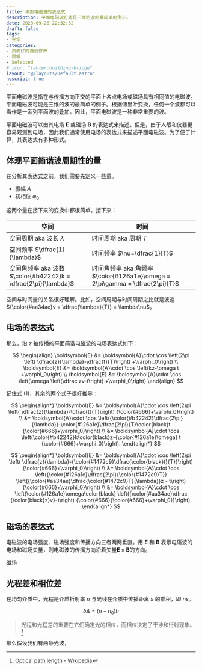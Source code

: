 ```yaml
---
title: 平面电磁波的表达式
description: 平面电磁波可能是三维的波的最简单的例子。
date: 2023-09-26 22:32:32
draft: false
tags:
- 光学
categories:
- 页面仔的自我修养
- 题解
- Selected
# icon: "tabler:building-bridge"
layout: "@/layouts/Default.astro"
noscript: true
---
```


平面电磁波是指在与传播方向正交的平面上各点电场或磁场具有相同值的电磁波。平面电磁波可能是三维的波的最简单的例子。根据傅里叶变换，任何一个波都可以看作是一系列平面波的叠加。因此，平面电磁波是一种非常重要的波。

平面电磁波可以由其电场 $\boldsymbol E$ 或磁场 $\boldsymbol B$ 的表达式来描述。但是，由于人眼和仪器更容易观测到电场，因此我们通常使用电场的表达式来描述平面电磁波。为了便于计算，其表达式有多种形式。

## 体现平面简谐波周期性的量

在分析其表达式之前，我们需要先定义一些量。

- 振幅 $A$
- 初相位 $\varphi_0$

这两个量在接下来的变换中都很简单。接下来：

| 空间                                                                 | 时间                                                                               |
| -------------------------------------------------------------------- | ---------------------------------------------------------------------------------- |
| 空间周期 aka 波长 $\lambda$                                          | 时间周期 aka 周期 $T$                                                              |
| 空间频率 $\dfrac{1}{\lambda}$                                        | 时间频率 $\nu=\dfrac{1}{T}$                                                        |
| 空间角频率 aka 波数<br /> $\color{#b42242}k = \dfrac{2\pi}{\lambda}$ | 时间角频率 aka 角频率<br /> $\color{#126a1e}\omega = 2\pi\gamma = \dfrac{2\pi}{T}$ |

空间与时间量的关系很好理解。比如，空间周期与时间周期之比就是波速 ${\color{#aa34ae}v = \dfrac{\lambda}{T}} = \lambda\nu$。

## 电场的表达式

那么，沿 $z$ 轴传播的平面简谐电磁波的电场表达式如下：

$$
\begin{align}
\boldsymbol{E} &= \boldsymbol{A}\cdot \cos \left(2\pi \left( \dfrac{z}{\lambda}-\dfrac{t}{T}\right) +\varphi_0\right) \\
\boldsymbol{E} &= \boldsymbol{A}\cdot \cos \left(kz-\omega t +\varphi_0\right) \\
\boldsymbol{E} &= \boldsymbol{A}\cdot \cos \left(\omega \left(\dfrac zv-t\right) +\varphi_0\right)
\end{align}
$$

记住式 $(1)$，其余的两个式子很好推导：

$$
\begin{align*}
\boldsymbol{E} &= \boldsymbol{A}\cdot \cos \left(2\pi \left( \dfrac{z}{\lambda}-\dfrac{t}{T}\right) {\color{#666}+\varphi_0}\right) \\
&= \boldsymbol{A}\cdot \cos \left({\color{#b42242}\dfrac{2\pi}{\lambda}}-\color{#126a1e}\dfrac{2\pi}{T}\color{black}t {\color{#666}+\varphi_0}\right) \\
&= \boldsymbol{A}\cdot \cos \left(\color{#b42242}k\color{black}z-{\color{#126a1e}\omega} t {\color{#666}+\varphi_0}\right).
\end{align*}
$$

$$
\begin{align*}
\boldsymbol{E} &=
\boldsymbol{A}\cdot \cos \left(2\pi \left( \dfrac{z}{\lambda}-{\color{#1472c9}\dfrac{\color{black}t}{T}}\right) {\color{#666}+\varphi_0}\right) \\
&= \boldsymbol{A}\cdot \cos \left({\color{#126a1e}\dfrac{2\pi}{\color{#1472c9}T}} \left({\color{#aa34ae}\dfrac{\color{#1472c9}T}{\lambda}}z - t\right) {\color{#666}+\varphi_0}\right) \\
&= \boldsymbol{A}\cdot \cos \left(\color{#126a1e}\omega\color{black} \left({\color{#aa34ae}\dfrac {\color{black}z}v}-t\right) {\color{#666}{\color{#666}+\varphi_0}}\right).
\end{align*}
$$

## 磁场的表达式

电磁波的电场强度、磁场强度和传播方向三者两两垂直。用 $\mathbf{E}$ 和 $\mathbf{B}$ 表示电磁波的电场和磁场矢量，则电磁波的传播方向沿着矢量$\mathbf{E} \times \mathbf{B}$的方向。

磁场

## 光程差和相位差

在均匀介质中，光程是介质折射率 $n$ 与光线在介质中传播距离 $s$ 的乘积，即 $ns$。

$$δΔ=(n−n_0)h$$

> 光程和光程差的重要在它们确定光的相位，而相位决定了干涉和衍射现象。 [^wp-opl]

[^wp-opl]: [Optical path length - Wikipedia](https://en.wikipedia.org/wiki/Optical_path_length)


那么假设我们有两条光波，

